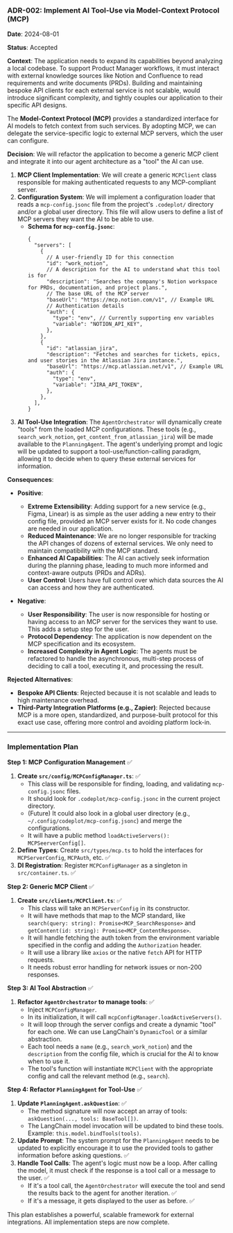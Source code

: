 ### **ADR-002: Implement AI Tool-Use via Model-Context Protocol (MCP)**

**Date**: 2024-08-01

**Status**: Accepted

**Context**:
The application needs to expand its capabilities beyond analyzing a local codebase. To support Product Manager workflows, it must interact with external knowledge sources like Notion and Confluence to read requirements and write documents (PRDs). Building and maintaining bespoke API clients for each external service is not scalable, would introduce significant complexity, and tightly couples our application to their specific API designs.

The **Model-Context Protocol (MCP)** provides a standardized interface for AI models to fetch context from such services. By adopting MCP, we can delegate the service-specific logic to external MCP servers, which the user can configure.

**Decision**:
We will refactor the application to become a generic MCP client and integrate it into our agent architecture as a "tool" the AI can use.

1.  **MCP Client Implementation**: We will create a generic `MCPClient` class responsible for making authenticated requests to any MCP-compliant server.
2.  **Configuration System**: We will implement a configuration loader that reads a `mcp-config.jsonc` file from the project's `.codeplot/` directory and/or a global user directory. This file will allow users to define a list of MCP servers they want the AI to be able to use.
    - **Schema for `mcp-config.jsonc`**:
      ```jsonc
      {
        "servers": [
          {
            // A user-friendly ID for this connection
            "id": "work_notion",
            // A description for the AI to understand what this tool is for
            "description": "Searches the company's Notion workspace for PRDs, documentation, and project plans.",
            // The base URL of the MCP server
            "baseUrl": "https://mcp.notion.com/v1", // Example URL
            // Authentication details
            "auth": {
              "type": "env", // Currently supporting env variables
              "variable": "NOTION_API_KEY",
            },
          },
          {
            "id": "atlassian_jira",
            "description": "Fetches and searches for tickets, epics, and user stories in the Atlassian Jira instance.",
            "baseUrl": "https://mcp.atlassian.net/v1", // Example URL
            "auth": {
              "type": "env",
              "variable": "JIRA_API_TOKEN",
            },
          },
        ],
      }
      ```
3.  **AI Tool-Use Integration**: The `AgentOrchestrator` will dynamically create "tools" from the loaded MCP configurations. These tools (e.g., `search_work_notion`, `get_content_from_atlassian_jira`) will be made available to the `PlanningAgent`. The agent's underlying prompt and logic will be updated to support a tool-use/function-calling paradigm, allowing it to decide when to query these external services for information.

**Consequences**:

- **Positive**:
  - **Extreme Extensibility**: Adding support for a new service (e.g., Figma, Linear) is as simple as the user adding a new entry to their config file, provided an MCP server exists for it. No code changes are needed in our application.
  - **Reduced Maintenance**: We are no longer responsible for tracking the API changes of dozens of external services. We only need to maintain compatibility with the MCP standard.
  - **Enhanced AI Capabilities**: The AI can actively seek information during the planning phase, leading to much more informed and context-aware outputs (PRDs and ADRs).
  - **User Control**: Users have full control over which data sources the AI can access and how they are authenticated.

- **Negative**:
  - **User Responsibility**: The user is now responsible for hosting or having access to an MCP server for the services they want to use. This adds a setup step for the user.
  - **Protocol Dependency**: The application is now dependent on the MCP specification and its ecosystem.
  - **Increased Complexity in Agent Logic**: The agents must be refactored to handle the asynchronous, multi-step process of deciding to call a tool, executing it, and processing the result.

**Rejected Alternatives**:

- **Bespoke API Clients**: Rejected because it is not scalable and leads to high maintenance overhead.
- **Third-Party Integration Platforms (e.g., Zapier)**: Rejected because MCP is a more open, standardized, and purpose-built protocol for this exact use case, offering more control and avoiding platform lock-in.

---

### **Implementation Plan**

**Step 1: MCP Configuration Management** ✅

1.  **Create `src/config/MCPConfigManager.ts`**: ✅
    - This class will be responsible for finding, loading, and validating `mcp-config.jsonc` files.
    - It should look for `.codeplot/mcp-config.jsonc` in the current project directory.
    - (Future) It could also look in a global user directory (e.g., `~/.config/codeplot/mcp-config.jsonc`) and merge the configurations.
    - It will have a public method `loadActiveServers(): MCPSeerverConfig[]`.
2.  **Define Types**: Create `src/types/mcp.ts` to hold the interfaces for `MCPServerConfig`, `MCPAuth`, etc. ✅
3.  **DI Registration**: Register `MCPConfigManager` as a singleton in `src/container.ts`. ✅

**Step 2: Generic MCP Client** ✅

1.  **Create `src/clients/MCPClient.ts`**: ✅
    - This class will take an `MCPServerConfig` in its constructor.
    - It will have methods that map to the MCP standard, like `search(query: string): Promise<MCP_SearchResponse>` and `getContent(id: string): Promise<MCP_ContentResponse>`.
    - It will handle fetching the auth token from the environment variable specified in the config and adding the `Authorization` header.
    - It will use a library like `axios` or the native `fetch` API for HTTP requests.
    - It needs robust error handling for network issues or non-200 responses.

**Step 3: AI Tool Abstraction** ✅

1.  **Refactor `AgentOrchestrator` to manage tools**: ✅
    - Inject `MCPConfigManager`.
    - In its initialization, it will call `mcpConfigManager.loadActiveServers()`.
    - It will loop through the server configs and create a dynamic "tool" for each one. We can use LangChain's `DynamicTool` or a similar abstraction.
    - Each tool needs a `name` (e.g., `search_work_notion`) and the `description` from the config file, which is crucial for the AI to know when to use it.
    - The tool's function will instantiate `MCPClient` with the appropriate config and call the relevant method (e.g., `search`).

**Step 4: Refactor `PlanningAgent` for Tool-Use** ✅

1.  **Update `PlanningAgent.askQuestion`**: ✅
    - The method signature will now accept an array of tools: `askQuestion(..., tools: BaseTool[])`.
    - The LangChain model invocation will be updated to bind these tools. Example: `this.model.bindTools(tools)`.
2.  **Update Prompt**: The system prompt for the `PlanningAgent` needs to be updated to explicitly encourage it to use the provided tools to gather information before asking questions. ✅
3.  **Handle Tool Calls**: The agent's logic must now be a loop. After calling the model, it must check if the response is a tool call or a message to the user. ✅
    - If it's a tool call, the `AgentOrchestrator` will execute the tool and send the results back to the agent for another iteration. ✅
    - If it's a message, it gets displayed to the user as before. ✅

This plan establishes a powerful, scalable framework for external integrations. All implementation steps are now complete.

